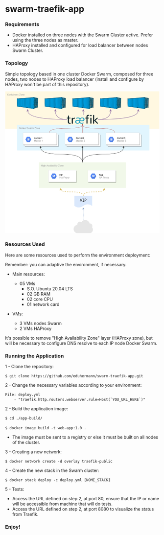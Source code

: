 # swarm-traefik-app

### Requirements

* Docker installed on three nodes with the Swarm Cluster active. Prefer using the three nodes as master.
* HAProxy installed and configured for load balancer between nodes Swarm Cluster.

### Topology

Simple topology based in one cluster Docker Swarm, composed for three nodes, two nodes to HAProxy load balancer (install and configure by HAProxy won't be part of this repository).

![Topology Swarm Traefik App](https://github.com/eduhermann/swarm-traefik-app/blob/main/diagram.png)

### Resources Used

Here are some resources used to perform the environment deployment:

Remember: you can adaptive the environment, if necessary.

* Main resources:
    * 05 VMs
        * S.O. Ubuntu 20.04 LTS
        * 02 GB RAM
        * 02 core CPU
        * 01 network card

* VMs:
    * 3 VMs nodes Swarm 
    * 2 VMs HAProxy

It's possible to remove "High Availability Zone" layer (HAProxy zone), but will be necessary to configure DNS resolve to each IP node Docker Swarm.

### Running the Application

1 - Clone the repository:
```
$ git clone https://github.com/eduhermann/swarm-traefik-app.git
```

2 - Change the necessary variables according to your environment:
```
File: deploy.yml
    - "traefik.http.routers.webserver.rule=Host(`YOU_URL_HERE`)"
```

2 - Build the application image:
```
$ cd ./app-build/

$ docker image build -t web-app:1.0 .
```

* The image must be sent to a registry or else it must be built on all nodes of the cluster.

3 - Creating a new network:
```
$ docker network create -d overlay traefik-public
```

4 - Create the new stack in the Swarm cluster:

```
$ docker stack deploy -c deploy.yml [NOME_STACK]
```

5 - Tests:
* Access the URL defined on step 2, at port 80, ensure that the IP or name will be accessible from machine that will do tests.
* Access the URL defined on step 2, at port 8080 to visualize the status from Traefik.

### Enjoy!